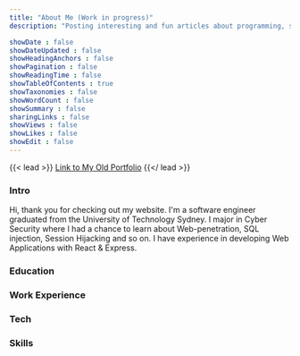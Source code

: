 ```yaml
---
title: "About Me (Work in progress)"
description: "Posting interesting and fun articles about programming, software and cyber security topics."

showDate : false
showDateUpdated : false
showHeadingAnchors : false
showPagination : false
showReadingTime : false
showTableOfContents : true
showTaxonomies : false 
showWordCount : false
showSummary : false
sharingLinks : false
showViews : false
showLikes : false
showEdit : false
---
```


{{< lead >}}
[Link to My Old Portfolio](https://wai30yan.github.io/react_portfolio/)
{{</ lead >}}

### Intro
Hi, thank you for checking out my website. I'm a software engineer graduated from the University of Technology Sydney. I major in Cyber Security where I had a chance to learn about Web-penetration, SQL injection, Session Hijacking and so on. I have experience in developing Web Applications with React & Express. 
### Education

### Work Experience

### Tech

### Skills